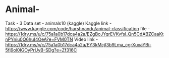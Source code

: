 # Animal-

Task - 3
Data set - animals10 (kaggle)
Kaggle link - https://www.kaggle.com/code/harshnandu/animal-classification
file - https://1drv.ms/u/c/75a1a0b17dca4a2a/EZgBcJYqrEVKvfsl_Qn5CdABZCaaKtnPYniu0Q6huI4OeA?e=FVM0TN
Video link - https://1drv.ms/v/c/75a1a0b17dca4a2a/EY3kMcjI3b9Lma_cgrXuxaYBi-5fj9ol0IGOyPrUyB-SDg?e=Zf316C

